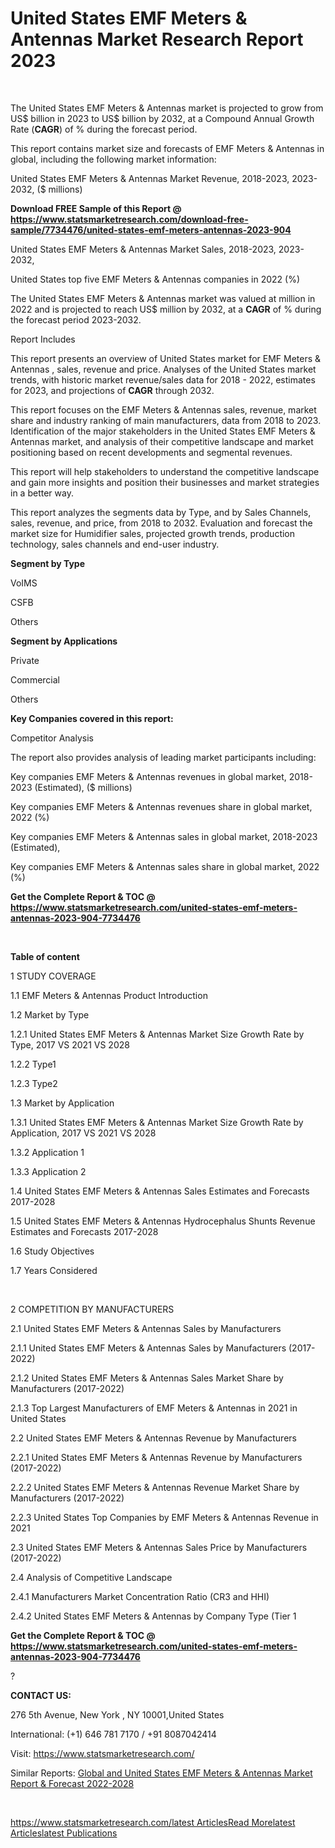 <h1>United States EMF Meters & Antennas Market Research Report 2023</h1><br/><p>The United States EMF Meters & Antennas market is projected to grow from US$ billion in 2023 to US$ billion by 2032, at a Compound Annual Growth Rate (<strong>CAGR</strong>) of % during the forecast period.</p>
 
 
 
 <p>This report contains market size and forecasts of EMF Meters & Antennas in global, including the following market information:</p>
 
 
 
 <p>United States EMF Meters & Antennas Market Revenue, 2018-2023, 2023-2032, ($ millions)</p>
 
 
 
 <p><strong>Download FREE Sample of this Report @ <a href="https://www.statsmarketresearch.com/download-free-sample/7734476/united-states-emf-meters-antennas-2023-904">https://www.statsmarketresearch.com/download-free-sample/7734476/united-states-emf-meters-antennas-2023-904</a></strong></p>
 
 
 
 <p>United States EMF Meters & Antennas Market Sales, 2018-2023, 2023-2032,</p>
 
 
 
 <p>United States top five EMF Meters & Antennas companies in 2022 (%)</p>
 
 
 
 <p>The United States EMF Meters & Antennas market was valued at million in 2022 and is projected to reach US$ million by 2032, at a <strong>CAGR</strong> of % during the forecast period 2023-2032.</p>
 
 
 
 <p>Report Includes</p>
 
 
 
 <p>This report presents an overview of United States market for EMF Meters & Antennas , sales, revenue and price. Analyses of the United States market trends, with historic market revenue/sales data for 2018 - 2022, estimates for 2023, and projections of <strong>CAGR</strong> through 2032.</p>
 
 
 
 <p>This report focuses on the EMF Meters & Antennas sales, revenue, market share and industry ranking of main manufacturers, data from 2018 to 2023. Identification of the major stakeholders in the United States EMF Meters & Antennas market, and analysis of their competitive landscape and market positioning based on recent developments and segmental revenues.</p>
 
 
 
 <p>This report will help stakeholders to understand the competitive landscape and gain more insights and position their businesses and market strategies in a better way.</p>
 
 
 
 <p>This report analyzes the segments data by Type, and by Sales Channels, sales, revenue, and price, from 2018 to 2032. Evaluation and forecast the market size for Humidifier sales, projected growth trends, production technology, sales channels and end-user industry.</p>
 
 
 
 <p><strong>Segment by Type</strong></p>
 
 
 
 <p>VoIMS</p>
 
 
 
 <p>CSFB</p>
 
 
 
 <p>Others</p>
 
 
 
 <p><strong>Segment <strong><strong>by Applications</strong></strong></strong></p>
 
 
 
 <p>Private</p>
 
 
 
 <p>Commercial</p>
 
 
 
 <p>Others</p>
 
 
 
 <p><strong>Key Companies covered in this report:</strong></p>
 
 
 
 <p>Competitor Analysis</p>
 
 
 
 <p>The report also provides analysis of leading market participants including:</p>
 
 
 
 <p>Key companies EMF Meters & Antennas revenues in global market, 2018-2023 (Estimated), ($ millions)</p>
 
 
 
 <p>Key companies EMF Meters & Antennas revenues share in global market, 2022 (%)</p>
 
 
 
 <p>Key companies EMF Meters & Antennas sales in global market, 2018-2023 (Estimated),</p>
 
 
 
 <p>Key companies EMF Meters & Antennas sales share in global market, 2022 (%)</p>
 
 
 
 <div><b>Get the Complete Report & TOC @ <a href="https://www.statsmarketresearch.com/united-states-emf-meters-antennas-2023-904-7734476">https://www.statsmarketresearch.com/united-states-emf-meters-antennas-2023-904-7734476</a></b></div>
 
 
 
 <p><br />
 
 <b>Table of content</b></p>
 
 
 
 <p>1 STUDY COVERAGE<br />
 
 1.1 EMF Meters & Antennas Product Introduction<br />
 
 1.2 Market by Type<br />
 
 1.2.1 United States EMF Meters & Antennas Market Size Growth Rate by Type, 2017 VS 2021 VS 2028<br />
 
 1.2.2 Type1<br />
 
 1.2.3 Type2<br />
 
 1.3 Market by Application<br />
 
 1.3.1 United States EMF Meters & Antennas Market Size Growth Rate by Application, 2017 VS 2021 VS 2028<br />
 
 1.3.2 Application 1<br />
 
 1.3.3 Application 2<br />
 
 1.4 United States EMF Meters & Antennas Sales Estimates and Forecasts 2017-2028<br />
 
 1.5 United States EMF Meters & Antennas Hydrocephalus Shunts Revenue Estimates and Forecasts 2017-2028<br />
 
 1.6 Study Objectives<br />
 
 1.7 Years Considered<br />
 
 <br />
 
 2 COMPETITION BY MANUFACTURERS<br />
 
 2.1 United States EMF Meters & Antennas Sales by Manufacturers<br />
 
 2.1.1 United States EMF Meters & Antennas Sales by Manufacturers (2017-2022)<br />
 
 2.1.2 United States EMF Meters & Antennas Sales Market Share by Manufacturers (2017-2022)<br />
 
 2.1.3 Top Largest Manufacturers of EMF Meters & Antennas in 2021 in United States<br />
 
 2.2 United States EMF Meters & Antennas Revenue by Manufacturers<br />
 
 2.2.1 United States EMF Meters & Antennas Revenue by Manufacturers (2017-2022)<br />
 
 2.2.2 United States EMF Meters & Antennas Revenue Market Share by Manufacturers (2017-2022)<br />
 
 2.2.3 United States Top Companies by EMF Meters & Antennas Revenue in 2021<br />
 
 2.3 United States EMF Meters & Antennas Sales Price by Manufacturers (2017-2022)<br />
 
 2.4 Analysis of Competitive Landscape<br />
 
 2.4.1 Manufacturers Market Concentration Ratio (CR3 and HHI)<br />
 
 2.4.2 United States EMF Meters & Antennas by Company Type (Tier 1</p>
 
 
 
 <div><b>Get the Complete Report & TOC @ <a href="https://www.statsmarketresearch.com/united-states-emf-meters-antennas-2023-904-7734476">https://www.statsmarketresearch.com/united-states-emf-meters-antennas-2023-904-7734476</a></b></div>
 
 
 
 <p>? </p>
 
 
 
 <p><b>CONTACT US:</b><br />
 
 276 5th Avenue, New York , NY 10001,United States<br />
 
 International: (+1) 646 781 7170 / +91 8087042414<br />
 
 Visit: <a href="https://www.statsmarketresearch.com/">https://www.statsmarketresearch.com/</a><br />
 
 Similar Reports: <a href="https://www.statsmarketresearch.com/united-states-emf-meters-antennas-2023-904-7734476">Global and United States EMF Meters & Antennas Market Report & Forecast 2022-2028</a><br />
 
 <br />
 
 <a href="https://gyeongbokgung.com">https://www.statsmarketresearch.com/</a><a href="https://hallyeomaritime.com">latest Articles</a><a href="https://jingwansa.com">Read More</a><a href="https://nguoiviet.jp/">latest Articles</a><a href="https://www.intelmarketresearch.com/">latest Publications</a></p>